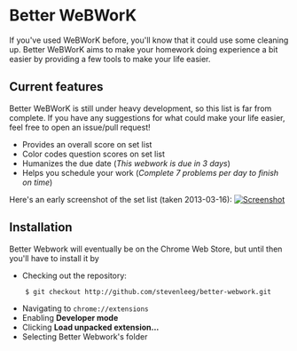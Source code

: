 # Better WeBWorK
If you've used WeBWorK before, you'll know that it could use some cleaning up. Better WeBWorK aims to make your homework doing experience a bit easier by providing a few tools to make your life easier.

## Current features
Better WeBWorK is still under heavy development, so this list is far from complete. If you have any suggestions for what could make your life easier, feel free to open an issue/pull request!

 * Provides an overall score on set list
 * Color codes question scores on set list
 * Humanizes the due date (*This webwork is due in 3 days*)
 * Helps you schedule your work (*Complete 7 problems per day to finish on time*)

Here's an early screenshot of the set list (taken 2013-03-16):
[![Screenshot](http://i.imgur.com/Q3hqCSAl.jpg)](http://i.imgur.com/Q3hqCSA.jpg)

## Installation
Better Webwork will eventually be on the Chrome Web Store, but until then you'll have to install it by 

 * Checking out the repository:

```bash
    $ git checkout http://github.com/stevenleeg/better-webwork.git
```

 * Navigating to `chrome://extensions`
 * Enabling **Developer mode**
 * Clicking **Load unpacked extension...**
 * Selecting Better Webwork's folder

